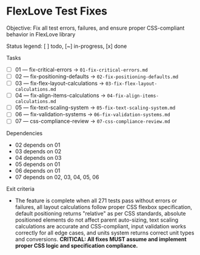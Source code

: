# FlexLove Test Fixes

Objective: Fix all test errors, failures, and ensure proper CSS-compliant behavior in FlexLove library

Status legend: [ ] todo, [~] in-progress, [x] done

Tasks
- [ ] 01 — fix-critical-errors → `01-fix-critical-errors.md`
- [ ] 02 — fix-positioning-defaults → `02-fix-positioning-defaults.md`
- [ ] 03 — fix-flex-layout-calculations → `03-fix-flex-layout-calculations.md`
- [ ] 04 — fix-align-items-calculations → `04-fix-align-items-calculations.md`
- [ ] 05 — fix-text-scaling-system → `05-fix-text-scaling-system.md`
- [ ] 06 — fix-validation-systems → `06-fix-validation-systems.md`
- [ ] 07 — css-compliance-review → `07-css-compliance-review.md`

Dependencies
- 02 depends on 01
- 03 depends on 02
- 04 depends on 03
- 05 depends on 01
- 06 depends on 01
- 07 depends on 02, 03, 04, 05, 06

Exit criteria
- The feature is complete when all 271 tests pass without errors or failures, all layout calculations follow proper CSS flexbox specification, default positioning returns "relative" as per CSS standards, absolute positioned elements do not affect parent auto-sizing, text scaling calculations are accurate and CSS-compliant, input validation works correctly for all edge cases, and units system returns correct unit types and conversions. **CRITICAL: All fixes MUST assume and implement proper CSS logic and specification compliance.**